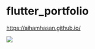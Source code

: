# flutter_portfolio

https://aihamhasan.github.io/

<img src="http://i.imgur.com/a/AuTbBQh.png"/>


